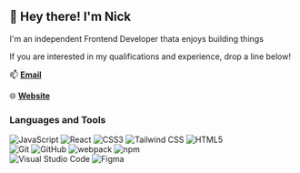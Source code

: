 ## :crescent_moon: Hey there! I'm Nick

I'm an independent Frontend Developer thata enjoys building things

If you are interested in my qualifications and experience, drop a line below!

:mailbox: **[Email](nickmagidson@gmail.com)**

:globe_with_meridians: **[Website](https://www.nickmagidson.com)**

### Languages and Tools

![JavaScript](https://img.shields.io/badge/-JavaScript-333?style=flat-square&logo=javascript)
![React](https://img.shields.io/badge/-React-333?style=flat-square&logo=react)
![CSS3](https://img.shields.io/badge/-CSS3-333?style=flat-square&logo=css3&logoColor=10a0dc)
![Tailwind CSS](https://img.shields.io/badge/-Tailwind%20CSS-333?style=flat-square&logo=tailwind-css&logoColor=06b6d4)
![HTML5](https://img.shields.io/badge/-HTML5-333?style=flat-square&logo=html5)<br>
![Git](https://img.shields.io/badge/-Git-333?style=flat-square&logo=git)
![GitHub](https://img.shields.io/badge/-GitHub-333?style=flat-square&logo=github)
![webpack](https://img.shields.io/badge/-webpack-333?style=flat-square&logo=webpack)
![npm](https://img.shields.io/badge/-npm-333?style=flat-square&logo=npm)<br>
![Visual Studio Code](https://img.shields.io/badge/-Visual%20Studio%20Code-333?style=flat-square&logo=visual-studio-code&logoColor=0078d7)
![Figma](https://img.shields.io/badge/-Figma-333?style=flat-square&logo=figma)

